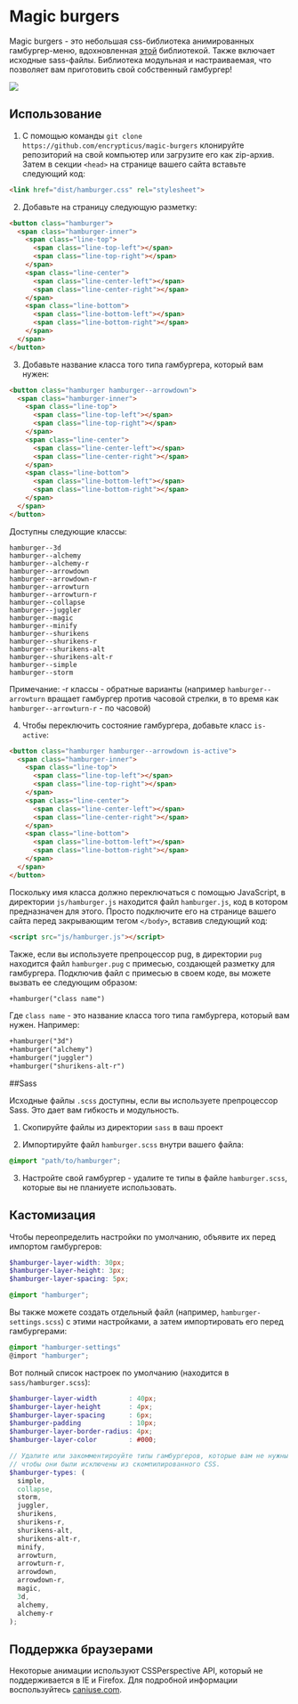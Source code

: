 # Magic burgers

Magic burgers - это небольшая css-библиотека анимированных гамбургер-меню, вдохновленная [этой](https://github.com/jonsuh/hamburgers) библиотекой.
Также включает исходные sass-файлы. Библиотека модульная
и настраиваемая, что позволяет вам приготовить свой собственный гамбургер!

![](https://i.imgur.com/583dcP1.gif)

## Использование

1. С помощью команды ```git clone https://github.com/encrypticus/magic-burgers``` клонируйте репозиторий на свой компьютер или загрузите его как zip-архив. Затем в секции `<head>` на странице вашего сайта вставьте следующий код:

  ```html
  <link href="dist/hamburger.css" rel="stylesheet">
  ```
  
2. Добавьте на страницу следующую разметку:
  
  ```html
  <button class="hamburger">
    <span class="hamburger-inner">
      <span class="line-top">
        <span class="line-top-left"></span>
        <span class="line-top-right"></span>
      </span>
      <span class="line-center">
        <span class="line-center-left"></span>
        <span class="line-center-right"></span>
      </span>
      <span class="line-bottom">
        <span class="line-bottom-left"></span>
        <span class="line-bottom-right"></span>
      </span>
    </span>
  </button> 
  ```
3. Добавьте название класса того типа гамбургера, который вам нужен:

  ```html
  <button class="hamburger hamburger--arrowdown">
    <span class="hamburger-inner">
      <span class="line-top">
        <span class="line-top-left"></span>
        <span class="line-top-right"></span>
      </span>
      <span class="line-center">
        <span class="line-center-left"></span>
        <span class="line-center-right"></span>
      </span>
      <span class="line-bottom">
        <span class="line-bottom-left"></span>
        <span class="line-bottom-right"></span>
      </span>
    </span>
  </button> 
  ```
  Доступны следующие классы:

  ```
  hamburger--3d
  hamburger--alchemy
  hamburger--alchemy-r
  hamburger--arrowdown
  hamburger--arrowdown-r
  hamburger--arrowturn
  hamburger--arrowturn-r
  hamburger--collapse
  hamburger--juggler
  hamburger--magic
  hamburger--minify
  hamburger--shurikens
  hamburger--shurikens-r
  hamburger--shurikens-alt
  hamburger--shurikens-alt-r
  hamburger--simple
  hamburger--storm
  ```
  
  Примечание: -r классы - обратные варианты (например `hamburger--arrowturn` вращает гамбургер против часовой стрелки, в то время как 
  `hamburger--arrowturn-r` - по часовой)
  
4. Чтобы переключить состояние гамбургера, добавьте класс `is-active`:

  ```html
  <button class="hamburger hamburger--arrowdown is-active">
    <span class="hamburger-inner">
      <span class="line-top">
        <span class="line-top-left"></span>
        <span class="line-top-right"></span>
      </span>
      <span class="line-center">
        <span class="line-center-left"></span>
        <span class="line-center-right"></span>
      </span>
      <span class="line-bottom">
        <span class="line-bottom-left"></span>
        <span class="line-bottom-right"></span>
      </span>
    </span>
  </button> 
  ```
  
  Поскольку имя класса должно переключаться с помощью JavaScript, в директории `js/hamburger.js` находится файл `hamburger.js`, код в котором
  предназначен для этого. Просто подключите его на странице вашего сайта перед закрывающим тегом `</body>`, вставив следующий код:
  
  ```html
  <script src="js/hamburger.js"></script> 
  ```
  
  Также, если вы используете препроцессор pug, в директории `pug` находится файл `hamburger.pug` с примесью, создающей разметку для гамбургера.
  Подключив файл с примесью в своем коде, вы можете вызвать ее следующим образом:
  
  ```html
  +hamburger("class name")
  ```
    
  Где `class name` - это название класса того типа гамбургера, который вам нужен. Например:
  
  ```html
  +hamburger("3d")
  +hamburger("alchemy")
  +hamburger("juggler")
  +hamburger("shurikens-alt-r")
  ```
  
##Sass

Исходные файлы `.scss` доступны, если вы используете препроцессор Sass. Это дает вам гибкость и модульность.

1. Скопируйте файлы из директории `sass` в ваш проект

2. Импортируйте файл `hamburger.scss` внутри вашего файла:

  ```scss
  @import "path/to/hamburger";
  ```
  
3. Настройте свой гамбургер - удалите те типы в файле `hamburger.scss`, которые вы не планиуете использовать.

## Кастомизация

Чтобы переопределить настройки по умолчанию, объявите их перед импортом гамбургеров:

  ```scss
  $hamburger-layer-width: 30px;
  $hamburger-layer-height: 3px;
  $hamburger-layer-spacing: 5px;
  
  @import "hamburger";
  ```
  
Вы также можете создать отдельный файл (например, `hamburger-settings.scss`) с этими настройками, а затем импортировать его перед гамбургерами:

  ```scss
  @import "hamburger-settings"
  @import "hamburger";
  ```
  
Вот полный список настроек по умолчанию (находится в `sass/hamburger.scss`):

  ```scss
  $hamburger-layer-width        : 40px;
  $hamburger-layer-height       : 4px;
  $hamburger-layer-spacing      : 6px;
  $hamburger-padding            : 10px;
  $hamburger-layer-border-radius: 4px;
  $hamburger-layer-color        : #000;
  
  // Удалите или закомментироуйте типы гамбургеров, которые вам не нужны
  // чтобы они были исключены из скомпилированного CSS.
  $hamburger-types: (
    simple,
    collapse,
    storm,
    juggler,
    shurikens,
    shurikens-r,
    shurikens-alt,
    shurikens-alt-r,
    minify,
    arrowturn,
    arrowturn-r,
    arrowdown,
    arrowdown-r,
    magic,
    3d,
    alchemy,
    alchemy-r
  );
  ```
  
## Поддержка браузерами

Некоторые анимации используют CSSPerspective API, который не поддерживается в IE и Firefox.
Для подробной информации воспользуйтесь [caniuse.com](https://caniuse.com/#search=perspective).